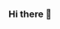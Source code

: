 ### Hi there 👋
<!--
[![Anurag's GitHub stats](https://github-readme-stats.vercel.app/api?username=indirection42)](https://github.com/anuraghazra/github-readme-stats)
**indirection42/indirection42** is a ✨ _special_ ✨ repository because its `README.md` (this file) appears on your GitHub profile.

Here are some ideas to get you started:

- 🔭 I’m currently working on ...
- 🌱 I’m currently learning ...
- 👯 I’m looking to collaborate on ...
- 🤔 I’m looking for help with ...
- 💬 Ask me about ...
- 📫 How to reach me: ...
- 😄 Pronouns: ...
- ⚡ Fun fact: ...
-->
